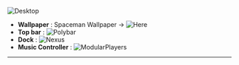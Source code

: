 ![Desktop](https://user-images.githubusercontent.com/65074550/147634871-af27d9fd-152c-4ea5-be52-48861ed60908.png)

- **Wallpaper** : Spaceman Wallpaper → ![Here](https://mylivewallpapers.com/fantasy/spaceman-jellyfish-live-wallpaper/)
- **Top bar** : ![Polybar](https://github.com/khanhas/Polybar)
- **Dock** : ![Nexus](https://www.winstep.net/)
- **Music Controller** : ![ModularPlayers](https://www.deviantart.com/jaxoriginals/art/ModularPlayers-v1-3-886577256)

--- 
